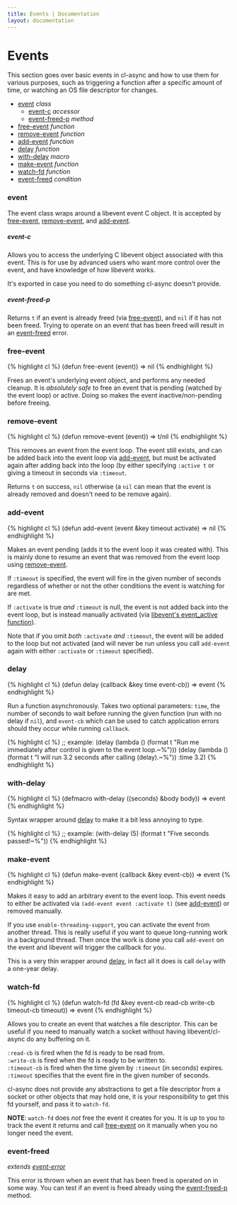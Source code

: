 ```yaml
---
title: Events | Documentation
layout: documentation
---
```


<a id="timers"></a>
Events
======
This section goes over basic events in cl-async and how to use them for various
purposes, such as triggering a function after a specific amount of time, or
watching an OS file descriptor for changes.

- [event](#event) _class_
  - [event-c](#event-c) _accessor_
  - [event-freed-p](#event-freed-p) _method_
- [free-event](#free-event) _function_
- [remove-event](#remove-event) _function_
- [add-event](#add-event) _function_
- [delay](#delay) _function_
- [with-delay](#with-delay) _macro_
- [make-event](#make-event) _function_
- [watch-fd](#watch-fd) _function_
- [event-freed](#event-freed) _condition_

<a id="event"></a>
### event
The event class wraps around a libevent event C object. It is accepted by
[free-event](#free-event), [remove-event](#remove-event), and [add-event](#add-event).

<a id="event-c"></a>
##### event-c
Allows you to access the underlying C libevent object associated with this event.
This is for use by advanced users who want more control over the event, and have
knowledge of how libevent works.

It's exported in case you need to do something cl-async doesn't provide.

<a id="event-freed-p"></a>
##### event-freed-p
Returns `t` if an event is already freed (via [free-event](#free-event)), and
`nil` if it has not been freed. Trying to operate on an event that has been
freed will result in an [event-freed](#event-freed) error.

<a id="free-event"></a>
### free-event
{% highlight cl %}
(defun free-event (event))
  => nil
{% endhighlight %}

Frees an event's underlying event object, and performs any needed cleanup. It
is *absolutely safe* to free an event that is pending (watched by the event loop)
or active. Doing so makes the event inactive/non-pending before freeing.

<a id="remove-event"></a>
### remove-event
{% highlight cl %}
(defun remove-event (event))
  => t/nil
{% endhighlight %}

This removes an event from the event loop. The event still exists, and can be
added back into the event loop via [add-event](#add-event), but must be
activated again after adding back into the loop (by either specifying
`:active t` or giving a timeout in seconds via `:timeout`.

Returns `t` on success, `nil` otherwise (a `nil` can mean that the event is
already removed and doesn't need to be remove again).

<a id="add-event"></a>
### add-event
{% highlight cl %}
(defun add-event (event &key timeout activate)
  => nil
{% endhighlight %}

Makes an event pending (adds it to the event loop it was created with). This is
mainly done to resume an event that was removed from the event loop using
[remove-event](#remove-event).

If `:timeout` is specified, the event will fire in the given number of seconds
regardless of whether or not the other conditions the event is watching for are
met.

If `:activate` is true *and* `:timeout` is null, the event is not added back
into the event loop, but is instead manually activated (via [libevent's
event\_active function](http://www.wangafu.net/~nickm/libevent-book/Ref4_event.html#_manually_activating_an_event)).

Note that if you omit *both* `:activate` *and* `:timeout`, the event will be
added to the loop but not activated (and will never be run unless you call
`add-event` again with either `:activate` or `:timeout` specified).

<a id="delay"></a>
### delay
{% highlight cl %}
(defun delay (callback &key time event-cb))
  => event
{% endhighlight %}

Run a function asynchronously. Takes two optional parameters: `time`, the number
of seconds to wait before running the given function (run with no delay if
`nil`), and `event-cb` which can be used to catch application errors should they
occur while running `callback`.

{% highlight cl %}
;; example:
(delay (lambda () (format t "Run me immediately after control is given to the event loop.~%")))
(delay (lambda () (format t "I will run 3.2 seconds after calling (delay).~%")) :time 3.2)
{% endhighlight %}

<a id="with-delay"></a>
### with-delay
{% highlight cl %}
(defmacro with-delay ((seconds) &body body))
  => event
{% endhighlight %}

Syntax wrapper around [delay](#delay) to make it a bit less annoying to type.

{% highlight cl %}
;; example:
(with-delay (5)
  (format t "Five seconds passed!~%"))
{% endhighlight %}

<a id="make-event"></a>
### make-event
{% highlight cl %}
(defun make-event (callback &key event-cb))
  => event
{% endhighlight %}

Makes it easy to add an arbitrary event to the event loop. This event needs to
either be activated via `(add-event event :activate t)` (see [add-event](#add-event))
or removed manually.

If you use `enable-threading-support`, you can activate the event from another
thread. This is really useful if you want to queue long-running work in a
background thread. Then once the work is done you call `add-event` on the event
and libevent will trigger the callback for you.

This is a very thin wrapper around [delay](#delay), in fact all it does is call
`delay` with a one-year delay.

<a id="watch-fd"></a>
### watch-fd
{% highlight cl %}
(defun watch-fd (fd &key event-cb read-cb write-cb timeout-cb timeout))
  => event
{% endhighlight %}

Allows you to create an event that watches a file descriptor. This can be useful
if you need to manually watch a socket without having libevent/cl-async do any
buffering on it.

`:read-cb` is fired when the fd is ready to be read from.  
`:write-cb` is fired when the fd is ready to be written to.  
`:timeout-cb` is fired when the time given by `:timeout` (in seconds) expires.  
`:timeout` specifies that the event fire in the given number of seconds.

cl-async does not provide any abstractions to get a file descriptor from a
socket or other objects that may hold one, it is your responsibility to get
this fd yourself, and pass it to `watch-fd`.

__NOTE__: `watch-fd` does *not* free the event it creates for you. It is up to
you to track the event it returns and call [free-event](#free-event) on it
manually when you no longer need the event.

<a id="event-freed"></a>
### event-freed
_extends [event-error](/cl-async/base#event-error)_

This error is thrown when an event that has been freed is operated on in some
way. You can test if an event is freed already using the [event-freed-p](#event-freed-p)
method.
